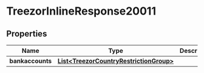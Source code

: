 
# TreezorInlineResponse20011

## Properties
Name | Type | Description | Notes
------------ | ------------- | ------------- | -------------
**bankaccounts** | [**List&lt;TreezorCountryRestrictionGroup&gt;**](TreezorCountryRestrictionGroup.md) |  |  [optional]



